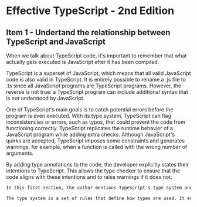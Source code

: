# Effective TypeScript - 2nd Edition
## Item 1 - Undertand the relationship between TypeScript and JavaScript

When we talk about TypeScript code, it's important to remember that what actually gets executed is JavaScript after it has been compiled.

TypeScript is a superset of JavaScript, which means that all valid JavaScript code is also valid in TypeScript. It is entirely possible to rename a .js file to .ts since all JavaScript programs are TypeScript programs. However, the reverse is not true: a TypeScript program can include additional syntax that is not understood by JavaScript.

One of TypeScript's main goals is to catch potential errors before the program is even executed. With its type system, TypeScript can flag inconsistencies or errors, such as typos, that could prevent the code from functioning correctly. TypeScript replicates the runtime behavior of a JavaScript program while adding extra checks. Although JavaScript's quirks are accepted, TypeScript imposes some constraints and generates warnings, for example, when a function is called with the wrong number of arguments.

By adding type annotations to the code, the developer explicitly states their intentions to TypeScript. This allows the type checker to ensure that the code aligns with these intentions and to raise warnings if it does not.

```markdown
In this first section, the author mentions TypeScript's type system and type checker without going into detail. But what exactly are these elements that seems to be inherent to TypeScript?

The type system is a set of rules that define how types are used. It ensures that the program manipulates data in a consistent way. For example, if a variable is declared as a number, the type system ensures that this variable is used appropriately as a number. The type checker, on the other hand, is a tool or feature that analyzes the code to ensure that the rules of the type system are followed. The type checker scans the source code and verifies that the types of variables, functions, and expressions are used correctly according to the rules defined by the type system. For example, it can flag an error if you try to pass a string to a function that expects a number. In TypeScript, these two elements work together
```